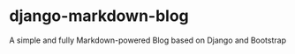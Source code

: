 django-markdown-blog
====================

A simple and fully Markdown-powered Blog based on Django and Bootstrap